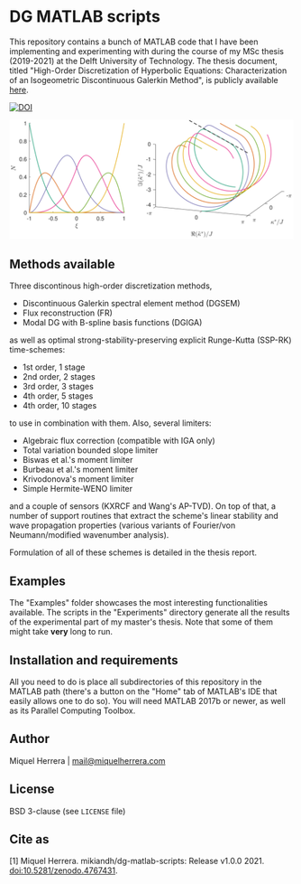 # DG MATLAB scripts
This repository contains a bunch of MATLAB code that I have been implementing and
experimenting with during the course of my MSc thesis (2019-2021) at the Delft
University of Technology.
The thesis document, titled "High-Order Discretization
of Hyperbolic Equations: Characterization of an Isogeometric Discontinuous
Galerkin Method", is publicly available [here](http://resolver.tudelft.nl/uuid:a013de4a-a869-47ff-a020-98ff5da743cd).

[![DOI](https://zenodo.org/badge/DOI/10.5281/zenodo.4767431.svg)](https://doi.org/10.5281/zenodo.4767431)

![](Extra/cover.svg)

## Methods available
Three discontinous high-order discretization methods,
- Discontinuous Galerkin spectral element method (DGSEM)
- Flux reconstruction (FR)
- Modal DG with B-spline basis functions (DGIGA)

as well as optimal strong-stability-preserving explicit Runge-Kutta (SSP-RK)
time-schemes:
- 1st order, 1 stage
- 2nd order, 2 stages
- 3rd order, 3 stages
- 4th order, 5 stages
- 4th order, 10 stages

to use in combination with them.
Also, several limiters:
- Algebraic flux correction (compatible with IGA only)
- Total variation bounded slope limiter
- Biswas et al.'s moment limiter
- Burbeau et al.'s moment limiter
- Krivodonova's moment limiter
- Simple Hermite-WENO limiter

and a couple of sensors (KXRCF and Wang's AP-TVD).
On top of that, a number of support routines that extract the scheme's linear
stability and wave propagation properties (various variants of Fourier/von Neumann/modified wavenumber
analysis).

Formulation of all of these schemes is detailed in the thesis report.

## Examples
The "Examples" folder showcases the most interesting functionalities available.
The scripts in the "Experiments" directory generate all the results of the experimental part
of my master's thesis. Note that some of them might take **very** long to run.

## Installation and requirements
All you need to do is place all subdirectories of this repository in the MATLAB path
(there's a button on the "Home" tab of MATLAB's IDE that easily allows one
to do so). You will need MATLAB 2017b or newer, as well as its Parallel Computing
Toolbox.

## Author
Miquel Herrera | mail@miquelherrera.com

## License
BSD 3-clause (see `LICENSE` file)

## Cite as
[1] Miquel Herrera. mikiandh/dg-matlab-scripts: Release v1.0.0 2021. [doi:10.5281/zenodo.4767431](https://doi.org/10.5281/zenodo.4767431).

